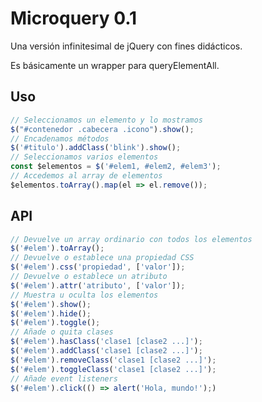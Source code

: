 # Microquery 0.1

Una versión infinitesimal de jQuery con fines didácticos.

Es básicamente un wrapper para queryElementAll.

## Uso

```javascript
// Seleccionamos un elemento y lo mostramos
$("#contenedor .cabecera .icono").show();
// Encadenamos métodos
$('#titulo').addClass('blink').show();
// Seleccionamos varios elementos
const $elementos = $('#elem1, #elem2, #elem3');
// Accedemos al array de elementos
$elementos.toArray().map(el => el.remove());
```

## API

```javascript
// Devuelve un array ordinario con todos los elementos
$('#elem').toArray();
// Devuelve o establece una propiedad CSS
$('#elem').css('propiedad', ['valor']);
// Devuelve o establece un atributo
$('#elem').attr('atributo', ['valor']);
// Muestra u oculta los elementos
$('#elem').show();
$('#elem').hide();
$('#elem').toggle();
// Añade o quita clases
$('#elem').hasClass('clase1 [clase2 ...]');
$('#elem').addClass('clase1 [clase2 ...]');
$('#elem').removeClass('clase1 [clase2 ...]');
$('#elem').toggleClass('clase1 [clase2 ...]');
// Añade event listeners
$('#elem').click(() => alert('Hola, mundo!');)
```